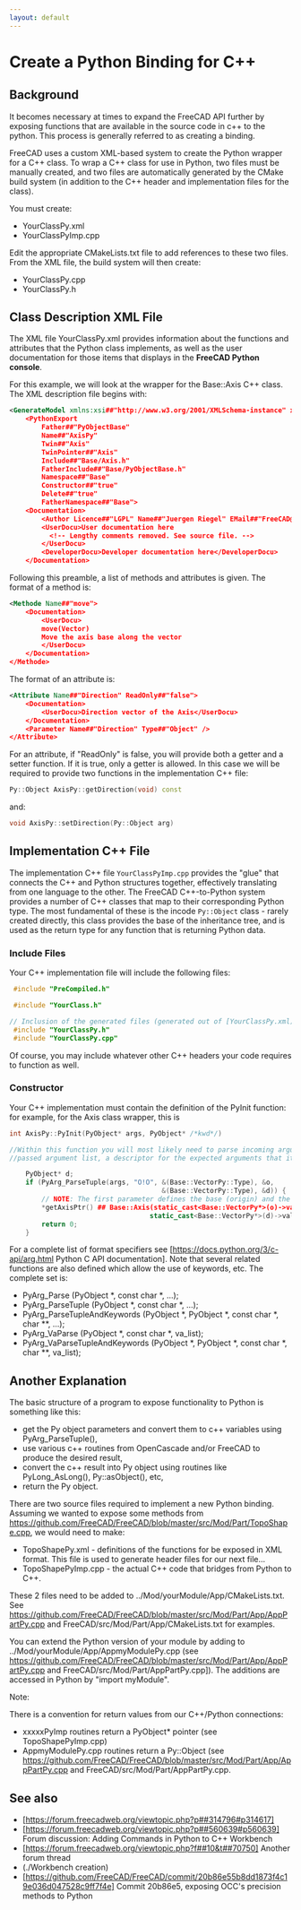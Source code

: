 ```yaml
---
layout: default
---
```


# Create a Python Binding for C++

## Background

It becomes necessary at times to expand the FreeCAD API further by exposing functions that are available in the source code in c++ to the python. This process is generally referred to as creating a binding.

FreeCAD uses a custom XML-based system to create the Python wrapper for a C++ class. To wrap a C++ class for use in Python, two files must be manually created, and two files are automatically generated by the CMake build system (in addition to the C++ header and implementation files for the class).

You must create:
* YourClassPy.xml
* YourClassPyImp.cpp

Edit the appropriate CMakeLists.txt file to add references to these two files. From the XML file, the build system will then create:
* YourClassPy.cpp
* YourClassPy.h

## Class Description XML File

The XML file YourClassPy.xml provides information about the functions and attributes that the Python class implements, as well as the user documentation for those items that displays in the **FreeCAD Python console**.

For this example, we will look at the wrapper for the Base::Axis C++ class. The XML description file begins with:

```xml
<GenerateModel xmlns:xsi##"http://www.w3.org/2001/XMLSchema-instance" xsi:noNamespaceSchemaLocation##"generateMetaModel_Module.xsd">
    <PythonExport
        Father##"PyObjectBase"
        Name##"AxisPy"
        Twin##"Axis"
        TwinPointer##"Axis"
        Include##"Base/Axis.h"
        FatherInclude##"Base/PyObjectBase.h"
        Namespace##"Base"
        Constructor##"true"
        Delete##"true"
        FatherNamespace##"Base">
    <Documentation>
        <Author Licence##"LGPL" Name##"Juergen Riegel" EMail##"FreeCAD@juergen-riegel.net" />
        <UserDocu>User documentation here
          <!-- Lengthy comments removed. See source file. -->
        </UserDocu>
        <DeveloperDocu>Developer documentation here</DeveloperDocu>
    </Documentation>
```

Following this preamble, a list of methods and attributes is given. The format of a method is:

```xml
<Methode Name##"move">
    <Documentation>
        <UserDocu>
        move(Vector)
        Move the axis base along the vector
        </UserDocu>
    </Documentation>
</Methode>
```

The format of an attribute is:

```xml
<Attribute Name##"Direction" ReadOnly##"false">
    <Documentation>
        <UserDocu>Direction vector of the Axis</UserDocu>
    </Documentation>
    <Parameter Name##"Direction" Type##"Object" />
</Attribute>
```

For an attribute, if "ReadOnly" is false, you will provide both a getter and a setter function. If it is true, only a getter is allowed. In this case we will be required to provide two functions in the implementation C++ file:

```cpp
Py::Object AxisPy::getDirection(void) const
````

and:

```cpp
void AxisPy::setDirection(Py::Object arg)
```

## Implementation C++ File

The implementation C++ file `YourClassPyImp.cpp` provides the "glue" that connects the C++ and Python structures together, effectively translating from one language to the other. The FreeCAD C++-to-Python system provides a number of C++ classes that map to their corresponding Python type. The most fundamental of these is the incode `Py::Object` class - rarely created directly, this class provides the base of the inheritance tree, and is used as the return type for any function that is returning Python data.

### Include Files

Your C++ implementation file will include the following files:

```cpp
 #include "PreCompiled.h"

 #include "YourClass.h"

// Inclusion of the generated files (generated out of [YourClassPy.xml)
 #include "YourClassPy.h"
 #include "YourClassPy.cpp"
```

Of course, you may include whatever other C++ headers your code requires to function as well.

### Constructor

Your C++ implementation must contain the definition of the PyInit function: for example, for the Axis class wrapper, this is

```cpp
int AxisPy::PyInit(PyObject* args, PyObject* /*kwd*/)

//Within this function you will most likely need to parse incoming arguments to the constructor: the most important function for this purpose is the Python-provided incode|PyArg_ParseTuple. It takes in the
//passed argument list, a descriptor for the expected arguments that it should parse, and type information and storage locations for the parsed results. For example:

    PyObject* d;
    if (PyArg_ParseTuple(args, "O!O", &(Base::VectorPy::Type), &o,
                                      &(Base::VectorPy::Type), &d)) {
        // NOTE: The first parameter defines the base (origin) and the second the direction.
        *getAxisPtr() ## Base::Axis(static_cast<Base::VectorPy*>(o)->value(),
                                   static_cast<Base::VectorPy*>(d)->value());
        return 0;
    }
```

For a complete list of format specifiers see [https://docs.python.org/3/c-api/arg.html Python C API documentation]. Note that several related functions are also defined which allow the use of keywords, etc. The complete set is:

* PyArg_Parse (PyObject *, const char *, ...);
* PyArg_ParseTuple (PyObject *, const char *, ...);
* PyArg_ParseTupleAndKeywords (PyObject *, PyObject *, const char *, char **, ...);
* PyArg_VaParse (PyObject *, const char *, va_list);
* PyArg_VaParseTupleAndKeywords (PyObject *, PyObject *, const char *, char **, va_list);

## Another Explanation

The basic structure of a program to expose functionality to Python is something like this:

* get the Py object parameters and convert them to c++ variables using PyArg_ParseTuple(),
* use various c++ routines from OpenCascade and/or FreeCAD to produce the desired result,
* convert the c++ result into Py object using routines like PyLong_AsLong(), Py::asObject(), etc,
* return the Py object.

There are two source files required to implement a new Python binding.  Assuming we wanted to expose some methods from https://github.com/FreeCAD/FreeCAD/blob/master/src/Mod/Part/TopoShape.cpp, we would need to make:
* TopoShapePy.xml - definitions of the functions for be exposed in XML format.  This file is used to generate header files for our next file...
* TopoShapePyImp.cpp - the actual C++ code that bridges from Python to C++.

These 2 files need to be added to ../Mod/yourModule/App/CMakeLists.txt.  See https://github.com/FreeCAD/FreeCAD/blob/master/src/Mod/Part/App/AppPartPy.cpp and FreeCAD/src/Mod/Part/App/CMakeLists.txt for examples.

You can extend the Python version of your module by adding to ../Mod/yourModule/App/AppmyModulePy.cpp (see https://github.com/FreeCAD/FreeCAD/blob/master/src/Mod/Part/App/AppPartPy.cpp and FreeCAD/src/Mod/Part/AppPartPy.cpp]). The additions are accessed in Python by "import myModule".

Note:

There is a convention for return values from our C++/Python connections:
* xxxxxPyImp routines return a PyObject* pointer (see TopoShapePyImp.cpp)
* AppmyModulePy.cpp routines return a Py::Object (see https://github.com/FreeCAD/FreeCAD/blob/master/src/Mod/Part/App/AppPartPy.cpp and FreeCAD/src/Mod/Part/AppPartPy.cpp.

## See also

* [https://forum.freecadweb.org/viewtopic.php?p##314796#p314617]
* [https://forum.freecadweb.org/viewtopic.php?p##560639#p560639] Forum discussion: Adding Commands in Python to C++ Workbench
* [https://forum.freecadweb.org/viewtopic.php?f##10&t##70750] Another forum thread
* (./Workbench creation)
* [https://github.com/FreeCAD/FreeCAD/commit/20b86e55b8dd1873f4c19e036d047528c9ff7f4e] Commit 20b86e5, exposing OCC's precision methods to Python
